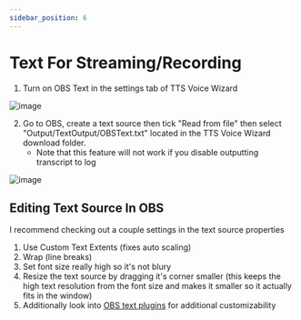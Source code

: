 ```yaml
---
sidebar_position: 6
---
```


# Text For Streaming/Recording
1. Turn on OBS Text in the settings tab of TTS Voice Wizard 

![image](https://github.com/VRCWizard/TTS-Voice-Wizard-Docs/assets/101527472/0720b10f-f6c0-4546-926e-45487662f897)

2. Go to OBS, create a text source then tick "Read from file" then select "Output/TextOutput/OBSText.txt" located in the TTS Voice Wizard download folder.
    - Note that this feature will not work if you disable outputting transcript to log

![image](https://user-images.githubusercontent.com/101527472/213609633-90624707-c358-43a5-8169-08783c7f5fb2.png)

## Editing Text Source In OBS
I recommend checking out a couple settings in the text source properties
1. Use Custom Text Extents (fixes auto scaling)
2. Wrap (line breaks)
3. Set font size really high so it's not blury
4. Resize the text source by dragging it's corner smaller (this keeps the high text resolution from the font size and makes it smaller so it actually fits in the window)
5. Additionally look into [OBS text plugins](https://youtu.be/r8yNA9aBO6c?si=hCdJyYOxdphx5hRV) for additional customizability